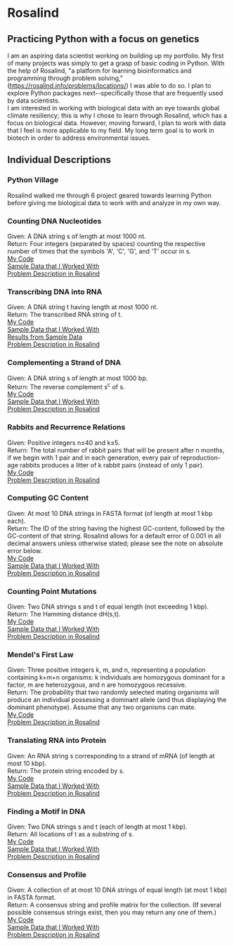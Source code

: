 # Rosalind
## Practicing Python with a focus on genetics
I am an aspiring data scientist working on building up my portfolio. My first of many projects was simply to get a grasp of basic coding in Python. With the help of Rosalind, "a platform for learning bioinformatics and programming through problem solving," (https://rosalind.info/problems/locations/) I was able to do so. I plan to explore Python packages next--specifically those that are frequently used by data scientists.  
I am interested in working with biological data with an eye towards global climate resiliency; this is why I chose to learn through Rosalind, which has a focus on biological data. However, moving forward, I plan to work with data that I feel is more applicable to my field. My long term goal is to work in biotech in order to address environmental issues.  
## Individual Descriptions
### Python Village
Rosalind walked me through 6 project geared towards learning Python before giving me biological data to work with and analyze in my own way.  
### Counting DNA Nucleotides
Given: A DNA string s of length at most 1000 nt.  
Return: Four integers (separated by spaces) counting the respective number of times that the symbols 'A', 'C', 'G', and 'T' occur in s.  
[My Code](07_nt.py)  
[Sample Data that I Worked With](07_original.txt)  
[Problem Description in Rosalind](https://rosalind.info/problems/dna/)  
### Transcribing DNA into RNA
Given: A DNA string t having length at most 1000 nt.  
Return: The transcribed RNA string of t.  
[My Code](08_transcribe.py)  
[Sample Data that I Worked With](08_original.txt)  
[Results from Sample Data](08_results)  
[Problem Description in Rosalind](https://rosalind.info/problems/rna/)  
### Complementing a Strand of DNA
Given: A DNA string s of length at most 1000 bp.  
Return: The reverse complement s<sup>c</sup> of s.  
[My Code](09_complement.py)  
[Sample Data that I Worked With](09_original.txt)  
[Problem Description in Rosalind](https://rosalind.info/problems/revc/)  
### Rabbits and Recurrence Relations
Given: Positive integers n≤40 and k≤5.  
Return: The total number of rabbit pairs that will be present after n months, if we begin with 1 pair and in each generation, every pair of reproduction-age rabbits produces a litter of k rabbit pairs (instead of only 1 pair).  
[My Code](10_rabbits.py)  
[Problem Description in Rosalind](https://rosalind.info/problems/fib/)  
### Computing GC Content
Given: At most 10 DNA strings in FASTA format (of length at most 1 kbp each).  
Return: The ID of the string having the highest GC-content, followed by the GC-content of that string. Rosalind allows for a default error of 0.001 in all decimal answers unless otherwise stated; please see the note on absolute error below.  
[My Code](11_GC.py)  
[Sample Data that I Worked With](11_original.txt)  
[Problem Description in Rosalind](https://rosalind.info/problems/gc/)  
### Counting Point Mutations
Given: Two DNA strings s and t of equal length (not exceeding 1 kbp).  
Return: The Hamming distance dH(s,t).  
[My Code](12_point.py)  
[Sample Data that I Worked With](12_original.txt)  
[Problem Description in Rosalind](https://rosalind.info/problems/hamm/)  
### Mendel's First Law
Given: Three positive integers k, m, and n, representing a population containing k+m+n organisms: k individuals are homozygous dominant for a factor, m are heterozygous, and n are homozygous recessive.  
Return: The probability that two randomly selected mating organisms will produce an individual possessing a dominant allele (and thus displaying the dominant phenotype). Assume that any two organisms can mate.  
[My Code](13_Mendel.py)  
[Problem Description in Rosalind](https://rosalind.info/problems/iprb/)  
### Translating RNA into Protein
Given: An RNA string s corresponding to a strand of mRNA (of length at most 10 kbp).  
Return: The protein string encoded by s.  
[My Code](14_translation.py)  
[Sample Data that I Worked With](14_original.txt)  
[Problem Description in Rosalind](https://rosalind.info/problems/prot/)  
### Finding a Motif in DNA
Given: Two DNA strings s and t (each of length at most 1 kbp).  
Return: All locations of t as a substring of s.  
[My Code](15_motif.py)  
[Sample Data that I Worked With](15_original.txt)  
[Problem Description in Rosalind](https://rosalind.info/problems/subs/)  
### Consensus and Profile
Given: A collection of at most 10 DNA strings of equal length (at most 1 kbp) in FASTA format.  
Return: A consensus string and profile matrix for the collection. (If several possible consensus strings exist, then you may return any one of them.)  
[My Code](16_cons&prof.py)  
[Sample Data that I Worked With](16_original.txt)  
[Problem Description in Rosalind](https://rosalind.info/problems/cons/)  
